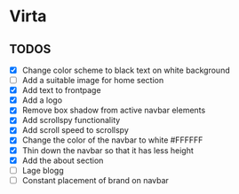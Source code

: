 # Virta
## TODOS
 - [x] Change color scheme to black text on white background
 - [ ] Add a suitable image for home section
 - [x] Add text to frontpage
 - [x] Add a logo
 - [x] Remove box shadow from active navbar elements
 - [x] Add scrollspy functionality
 - [x] Add scroll speed to scrollspy 
 - [x] Change the color of the navbar to white #FFFFFF
 - [x] Thin down the navbar so that it has less height
 - [x] Add the about section
 - [ ] Lage blogg
 - [ ] Constant placement of brand on navbar
